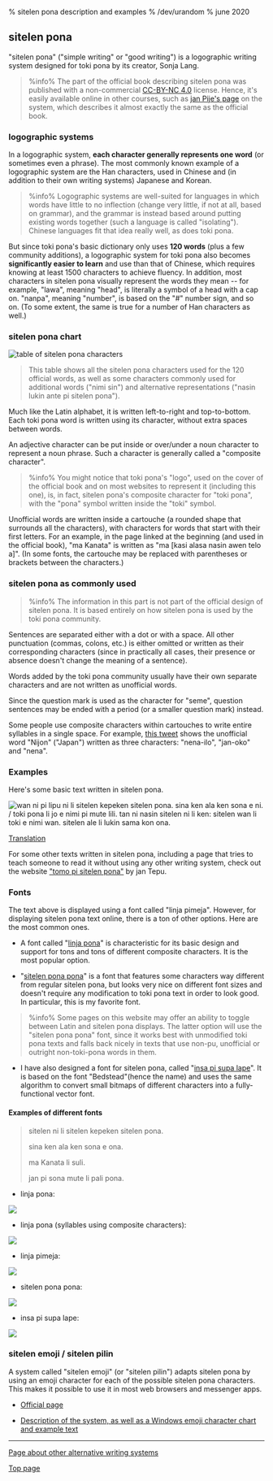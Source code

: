 % sitelen pona description and examples
% /dev/urandom
% june 2020

## sitelen pona

"sitelen pona" ("simple writing" or "good writing") is a logographic writing
system designed for toki pona by its creator, Sonja Lang. 

> %info%
> The part of the official book describing sitelen pona was published with a
> non-commercial [CC-BY-NC 4.0](https://creativecommons.org/licenses/by-nc/4.0/) 
> license. Hence, it's easily available online in other courses,
> such as [jan Pije's page](http://tokipona.net/tp/janpije/hieroglyphs.php) 
> on the system, which describes it almost exactly the same as the official
> book.
>

### logographic systems

In a logographic system, **each character generally represents one word** (or
sometimes even a phrase). The most commonly known example of a logographic
system are the Han characters, used in Chinese and (in addition to their own
writing systems) Japanese and Korean.

> %info%
> Logographic systems are well-suited for languages in which words have little
> to no inflection (change very little, if not at all, based on grammar), and
> the grammar is instead based around putting existing words together (such a
> language is called "isolating"). Chinese languages fit that idea really well,
> as does toki pona.
>

But since toki pona's basic dictionary only uses **120 words** (plus a few
community additions), a logographic system for toki pona also becomes
**significantly easier to learn** and use than that of Chinese, which requires
knowing at least 1500 characters to achieve fluency. In addition, most
characters in sitelen pona visually represent the words they mean -- for
example, "lawa", meaning "head", is literally a symbol of a head with a cap on.
"nanpa", meaning "number", is based on the "\#" number sign, and so on. (To some
extent, the same is true for a number of Han characters as well.)

### sitelen pona chart

![table of sitelen pona characters](/tokipona/sitelen_pona.gif)

> This table shows all the sitelen pona characters used for the 120 official
> words, as well as some characters commonly used for additional words ("nimi
> sin") and alternative representations ("nasin lukin ante pi sitelen pona").

Much like the Latin alphabet, it is written left-to-right and top-to-bottom.
Each toki pona word is written using its character, without extra spaces between
words.

An adjective character can be put inside or over/under a noun character to
represent a noun phrase. Such a character is generally called a "composite
character".

> %info%
> You might notice that toki pona's "logo", used on the cover of the official
> book and on most websites to represent it (including this one), is, in fact, sitelen pona's
> composite character for "toki pona", with the "pona" symbol written inside the
> "toki" symbol.

Unofficial words are written inside a cartouche (a rounded shape that
surrounds all the characters), with characters for words that start with their
first letters. For an example, in the page linked at the beginning (and used in
the official book), "ma Kanata" is written as "ma [kasi alasa nasin awen telo
a]". (In some fonts, the cartouche may be replaced with parentheses or brackets
between the characters.)

### sitelen pona as commonly used

> %info%
> The information in this part is not part of the official design of sitelen
> pona. It is based entirely on how sitelen pona is used by the toki pona
> community.

Sentences are separated either with a dot or with a space. All other punctuation
(commas, colons, etc.) is either omitted or written as their corresponding
characters (since in practically all cases, their presence or absence doesn't
change the meaning of a sentence).

Words added by the toki pona community usually have their own separate
characters and are not written as unofficial words.

Since the question mark is used as the character for "seme", question sentences
may be ended with a period (or a smaller question mark) instead.

Some people use composite characters within cartouches to write entire syllables
in a single space. For example, [this
tweet](https://twitter.com/qvarie/status/1291755067851251712) shows the
unofficial word "Nijon" ("Japan") written as three characters: "nena-ilo",
"jan-oko" and "nena".

### Examples

Here's some basic text written in sitelen pona. 

![wan ni pi lipu ni li sitelen kepeken sitelen pona. sina ken ala ken sona e ni.
/ toki pona li jo e nimi pi mute lili. tan ni nasin sitelen ni li ken: sitelen
wan li toki e nimi wan. sitelen ale li lukin sama kon
ona.](/tokipona/sitelen_pona_example.png)

[Translation](answers.html#sp)

For some other texts written in sitelen pona, including a page that tries to
teach someone to read it without using any other writing system, check out the
website ["tomo pi sitelen pona"](https://davidar.github.io/tp/) by jan Tepu.

### Fonts

The text above is displayed using a font called "linja pimeja". However, for
displaying sitelen pona text online, there is a ton of other options. Here are
the most common ones.

 * A font called "[linja pona](musilili.net/linja-pona/)" is characteristic for
   its basic design and support for tons and tons of different composite
   characters. It is the most popular option.

 * "[sitelen pona pona](https://jackhumbert.github.io/sitelen-pona-pona/)" is a
   font that features some characters way different from regular sitelen pona,
   but looks very nice on different font sizes and doesn't require any
   modification to toki pona text in order to look good. In particular, this is
   my favorite font.

> %info%
> Some pages on this website may offer an ability to toggle between Latin and
> sitelen pona displays. The latter option will use the "sitelen pona pona"
> font, since it works best with unmodified toki pona texts and falls back
> nicely in texts that use non-pu, unofficial or outright non-toki-pona
> words in them.
>

 * I have also designed a font for sitelen pona, called "[insa pi supa
 lape](supalape.html)". It is based on the font "Bedstead"(hence the name) and
uses the same algorithm to convert small bitmaps of different characters into a
fully-functional vector font.

#### Examples of different fonts

>
> sitelen ni li sitelen kepeken sitelen pona.
>
> sina ken ala ken sona e ona.
>
> ma Kanata li suli.
>
> jan pi sona mute li pali pona.
>

* linja pona:

![](/tokipona/lpona.png)

* linja pona (syllables using composite characters):

![](/tokipona/lpona2.png)

* linja pimeja:

![](/tokipona/lpimeja.png)

* sitelen pona pona:

![](/tokipona/spp.png)

* insa pi supa lape:

![](/tokipona/insa.png)

### sitelen emoji / sitelen pilin

A system called "sitelen emoji" (or "sitelen pilin") adapts sitelen pona by
using an emoji character for each of the possible sitelen pona characters. This
makes it possible to use it in most web browsers and messenger apps.

* [Official page](https://sites.google.com/view/sitelenemoji)

* [Description of the system, as well as a Windows emoji character chart and
example text](https://omniglot.com/conscripts/sitelenemoji.htm)

---

[Page about other alternative writing systems](x2.html)

[Top page](index.html)


